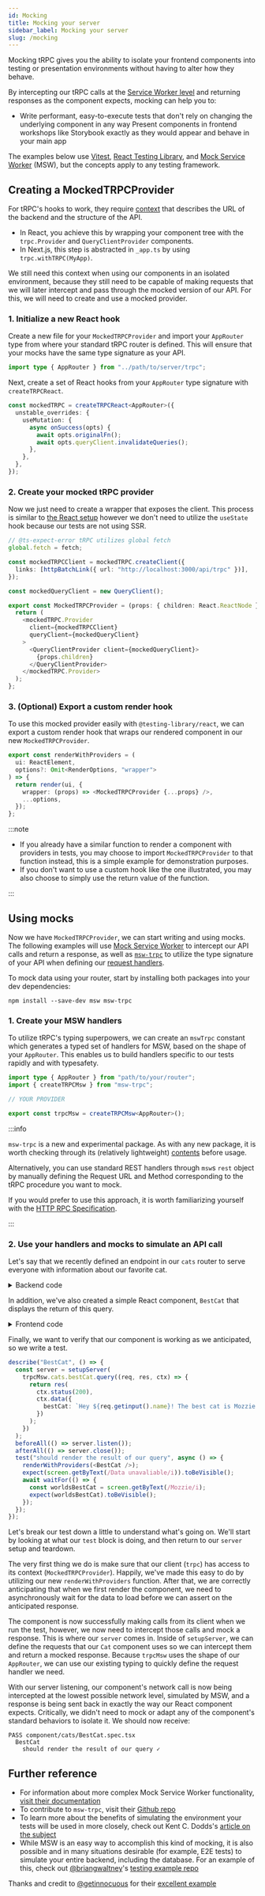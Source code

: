 ```yaml
---
id: Mocking
title: Mocking your server
sidebar_label: Mocking your server
slug: /mocking
---
```


Mocking tRPC gives you the ability to isolate your frontend components into testing or presentation environments without having to alter how they behave.

By intercepting our tRPC calls at the [Service Worker level](https://developer.mozilla.org/en-US/docs/Web/API/Service_Worker_API) and returning responses as the component expects, mocking can help you to:

- Write performant, easy-to-execute tests that don't rely on changing the underlying component in any way
Present components in frontend workshops like Storybook exactly as they would appear and behave in your main app

The examples below use [Vitest](https://vitest.dev/), [React Testing Library](https://github.com/testing-library/react-testing-library), and [Mock Service Worker](https://www.npmjs.com/package/msw-trpc) (MSW), but the concepts apply to any testing framework.

## Creating a MockedTRPCProvider

For tRPC's hooks to work, they require [context](https://trpc.io/docs/context) that describes the URL of the backend and the structure of the API.

- In React, you achieve this by wrapping your component tree with the `trpc.Provider` and `QueryClientProvider` components.
- In Next.js, this step is abstracted in `_app.ts` by using `trpc.withTRPC(MyApp)`.

We still need this context when using our components in an isolated environment, because they still need to be capable of making requests that we will later intercept and pass through the mocked version of our API. For this, we will need to create and use a mocked provider.

### 1. Initialize a new React hook

Create a new file for your `MockedTRPCProvider` and import your `AppRouter` type from where your standard tRPC router is defined. This will ensure that your mocks have the same type signature as your API.

```ts title='mockedTRPCProvider.ts'
import type { AppRouter } from "../path/to/server/trpc";
```

Next, create a set of React hooks from your `AppRouter` type signature with `createTRPCReact`.

```ts title='mockedTRPCProvider.ts'
const mockedTRPC = createTRPCReact<AppRouter>({
  unstable_overrides: {
    useMutation: {
      async onSuccess(opts) {
        await opts.originalFn();
        await opts.queryClient.invalidateQueries();
      },
    },
  },
});
```

### 2. Create your mocked tRPC provider

Now we just need to create a wrapper that exposes the client. This process is similar to [the React setup](https://trpc.io/docs/react#3-add-trpc-providers) however we don't need to utilize the `useState` hook because our tests are not using SSR.

```ts title='mockedTRPCProvider.ts'
// @ts-expect-error tRPC utilizes global fetch
global.fetch = fetch;

const mockedTRPCClient = mockedTRPC.createClient({
  links: [httpBatchLink({ url: "http://localhost:3000/api/trpc" })],
});

const mockedQueryClient = new QueryClient();

export const MockedTRPCProvider = (props: { children: React.ReactNode }) => {
  return (
    <mockedTRPC.Provider
      client={mockedTRPCClient}
      queryClient={mockedQueryClient}
    >
      <QueryClientProvider client={mockedQueryClient}>
        {props.children}
      </QueryClientProvider>
    </mockedTRPC.Provider>
  );
};
```

### 3. (Optional) Export a custom render hook

To use this mocked provider easily with `@testing-library/react`, we can export a custom render hook that wraps our rendered component in our new `MockedTRPCProvider`.

```ts title='mockedTRPCProvider.ts'
export const renderWithProviders = (
  ui: ReactElement,
  options?: Omit<RenderOptions, "wrapper">
) => {
  return render(ui, {
    wrapper: (props) => <MockedTRPCProvider {...props} />,
    ...options,
  });
};
```

:::note

- If you already have a similar function to render a component with providers in tests, you may choose to import `MockedTRPCProvider` to that function instead, this is a simple example for demonstration purposes.
- If you don't want to use a custom hook like the one illustrated, you may also choose to simply use the return value of the function.

:::

## Using mocks

Now we have `MockedTRPCProvider`, we can start writing and using mocks. The following examples will use [Mock Service Worker](https://mswjs.io/) to intercept our API calls and return a response, as well as [`msw-trpc`](https://www.npmjs.com/package/msw-trpc) to utilize the type signature of your API when defining our [request handlers](https://mswjs.io/docs/getting-started/mocks/rest-api).

To mock data using your router, start by installing both packages into your dev dependencies:

`npm install --save-dev msw msw-trpc`

### 1. Create your MSW handlers

To utilize tRPC's typing superpowers, we can create an `mswTrpc` constant which generates a typed set of handlers for MSW, based on the shape of your `AppRouter`. This enables us to build handlers specific to our tests rapidly and with typesafety.

```ts title='mockedTRPCProvider.ts'
import type { AppRouter } from "path/to/your/router";
import { createTRPCMsw } from "msw-trpc";

// YOUR PROVIDER

export const trpcMsw = createTRPCMsw<AppRouter>();
```

:::info

`msw-trpc` is a new and experimental package. As with any new package, it is worth checking through its (relatively lightweight) [contents](https://github.com/maloguertin/msw-trpc/tree/main/src) before usage.

Alternatively, you can use standard REST handlers through `msw`s `rest` object by manually defining the Request URL and Method corresponding to the tRPC procedure you want to mock.

If you would prefer to use this approach, it is worth familiarizing yourself with the [HTTP RPC Specification](https://trpc.io/docs/rpc).

:::

### 2. Use your handlers and mocks to simulate an API call

Let's say that we recently defined an endpoint in our `cats` router to serve everyone with information about our favorite cat.

<details><summary>Backend code</summary>

```ts title='server/routers/cats.ts'
export const catsRouter = router({
  bestCat: publicProcedure
    .input(z.object({ name: z.string() }))
    .query(({ input }) => {
      return {
        bestCat: `Hey ${input.name}! The best cat is Mozzie!`,
      };
    }),
});
```

</details>

In addition, we've also created a simple React component, `BestCat` that displays the return of this query.

<details><summary>Frontend code</summary>

```ts title='component/cats/BestCat.tsx'
export default const BestCat = () => {
  const { loading, error, data } = trpc.cats.bestCat.useQuery({ name: "John" })
  if (loading || error) return <p>Data unavaliable</p>;
  return (
    <StyledCatText>{data.bestCat}</StyledCatText>
  )
}
```

</details>

Finally, we want to verify that our component is working as we anticipated, so we write a test.

```ts title='component/cats/BestCat.spec.tsx'
describe("BestCat", () => {
  const server = setupServer(
    trpcMsw.cats.bestCat.query((req, res, ctx) => {
      return res(
        ctx.status(200),
        ctx.data({
          bestCat: `Hey ${req.getinput().name}! The best cat is Mozzie!`,
        })
      );
    })
  );
  beforeAll(() => server.listen());
  afterAll(() => server.close());
  test("should render the result of our query", async () => {
    renderWithProviders(<BestCat />);
    expect(screen.getByText(/Data unavaliable/i)).toBeVisible();
    await waitFor(() => {
      const worldsBestCat = screen.getByText(/Mozzie/i);
      expect(worldsBestCat).toBeVisible();
    });
  });
});
```

Let's break our test down a little to understand what's going on. We'll start by looking at what our `test` block is doing, and then return to our `server` setup and teardown.

The very first thing we do is make sure that our client (`trpc`) has access to its context (`MockedTRPCProvider`). Happily, we've made this easy to do by utilizing our new `renderWithProviders` function. After that, we are correctly anticipating that when we first render the component, we need to asynchronously wait for the data to load before we can assert on the anticipated response.

The component is now successfully making calls from its client when we run the test, however, we now need to intercept those calls and mock a response. This is where our `server` comes in. Inside of `setupServer`, we can define the requests that our `Cat` component uses so we can intercept them and return a mocked response. Because `trpcMsw` uses the shape of our `AppRouter`, we can use our existing typing to quickly define the request handler we need.

With our server listening, our component's network call is now being intercepted at the lowest possible network level, simulated by MSW, and a response is being sent back in exactly the way our React component expects. Critically, we didn't need to mock or adapt any of the component's standard behaviors to isolate it. We should now receive:

```
PASS component/cats/BestCat.spec.tsx
  BestCat
    should render the result of our query ✓
```

## Further reference

- For information about more complex Mock Service Worker functionality, [visit their documentation](https://mswjs.io/docs/recipes/mocking-error-responses)
- To contribute to `msw-trpc`, visit their [Github repo](https://github.com/maloguertin/msw-trpc)
- To learn more about the benefits of simulating the environment your tests will be used in more closely, check out Kent C. Dodds's [article on the subject](https://kentcdodds.com/blog/stop-mocking-fetch)
- While MSW is an easy way to accomplish this kind of mocking, it is also possible and in many situations desirable (for example, E2E tests) to simulate your entire backend, including the database. For an example of this, check out [@briangwaltney](https://github.com/briangwaltney)'s [testing example repo](https://github.com/briangwaltney/t3-testing-example)

Thanks and credit to [@getinnocuous](https://github.com/getinnocuous) for their [excellent example](https://github.com/trpc/trpc/discussions/3612#discussioncomment-4948917)
